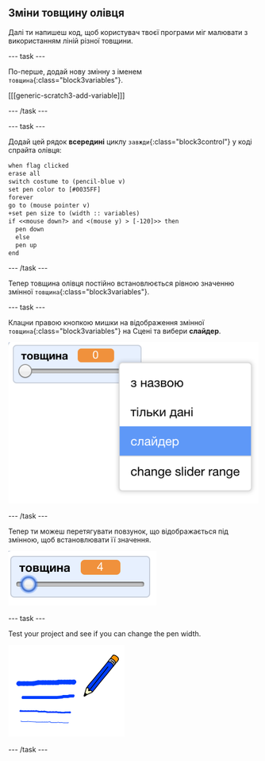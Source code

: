 ## Зміни товщину олівця

Далі ти напишеш код, щоб користувач твоєї програми міг малювати з використанням ліній різної товщини.

\--- task \---

По-перше, додай нову змінну з іменем `товщина`{:class="block3variables"}.

[[[generic-scratch3-add-variable]]]

\--- /task \---

\--- task \---

Додай цей рядок **всередині** циклу `завжди`{:class="block3control"} у коді спрайта олівця:

```blocks3
when flag clicked
erase all
switch costume to (pencil-blue v)
set pen color to [#0035FF]
forever
go to (mouse pointer v)
+set pen size to (width :: variables)
if <<mouse down?> and <(mouse y) > [-120]>> then 
  pen down
  else
  pen up
end
```

\--- /task \---

Тепер товщина олівця постійно встановлюється рівною значенню змінної `товщина`{:class="block3variables"}.

\--- task \---

Клацни правою кнопкою мишки на відображення змінної `товщина`{:class="block3variables"} на Сцені та вибери **слайдер**.

![знімок екрана](images/paint-slider.png)

\--- /task \---

Тепер ти можеш перетягувати повзунок, що відображається під змінною, щоб встановлювати її значення.

![знімок екрана](images/paint-slider-change.png)

\--- task \---

Test your project and see if you can change the pen width.

![знімок екрана](images/paint-width-test.png)

\--- /task \---